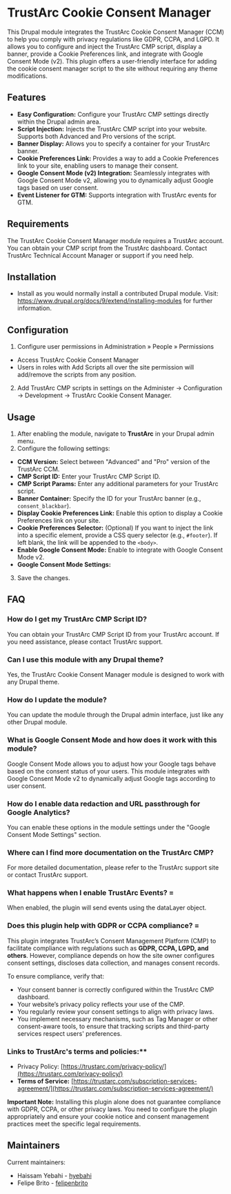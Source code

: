 # TrustArc Cookie Consent Manager

This Drupal module integrates the TrustArc Cookie Consent Manager (CCM) to help you comply with privacy regulations like GDPR, CCPA, and LGPD. It allows you to configure and inject the TrustArc CMP script, display a banner, provide a Cookie Preferences link, and integrate with Google Consent Mode (v2). This plugin offers a user-friendly interface for adding the cookie consent manager script to the site without requiring any theme modifications.

## Features

* **Easy Configuration:** Configure your TrustArc CMP settings directly within the Drupal admin area.
* **Script Injection:** Injects the TrustArc CMP script into your website. Supports both Advanced and Pro versions of the script.
* **Banner Display:** Allows you to specify a container for your TrustArc banner.
* **Cookie Preferences Link:** Provides a way to add a Cookie Preferences link to your site, enabling users to manage their consent.
* **Google Consent Mode (v2) Integration:** Seamlessly integrates with Google Consent Mode v2, allowing you to dynamically adjust Google tags based on user consent.
* **Event Listener for GTM:** Supports integration with TrustArc events for GTM.

## Requirements

The TrustArc Cookie Consent Manager module requires a TrustArc account. You can obtain your CMP script from the TrustArc dashboard. Contact TrustArc Technical Account Manager or support if you need help.


## Installation

* Install as you would normally install a contributed Drupal module. Visit: https://www.drupal.org/docs/9/extend/installing-modules for further information.

## Configuration

1. Configure user permissions in Administration » People » Permissions
  - Access TrustArc Cookie Consent Manager
  - Users in roles with Add Scripts all over the site permission will add/remove the scripts from any position.

2. Add TrustArc CMP scripts in settings on the Administer -> Configuration -> Development -> TrustArc Cookie Consent Manager.

## Usage

1. After enabling the module, navigate to **TrustArc** in your Drupal admin menu.
2. Configure the following settings:
  * **CCM Version:** Select between "Advanced" and "Pro" version of the TrustArc CCM.
  * **CMP Script ID:** Enter your TrustArc CMP Script ID.
  * **CMP Script Params:** Enter any additional parameters for your TrustArc script.
  * **Banner Container:** Specify the ID for your TrustArc banner (e.g., `consent_blackbar`).
  * **Display Cookie Preferences Link:** Enable this option to display a Cookie Preferences link on your site.
  * **Cookie Preferences Selector:** (Optional) If you want to inject the link into a specific element, provide a CSS query selector (e.g., `#footer`). If left blank, the link will be appended to the `<body>`.
  * **Enable Google Consent Mode:** Enable to integrate with Google Consent Mode v2.
  * **Google Consent Mode Settings:**

3. Save the changes.

## FAQ

### How do I get my TrustArc CMP Script ID?
You can obtain your TrustArc CMP Script ID from your TrustArc account. If you need assistance, please contact TrustArc support.

### Can I use this module with any Drupal theme?
Yes, the TrustArc Cookie Consent Manager module is designed to work with any Drupal theme.

### How do I update the module?
You can update the module through the Drupal admin interface, just like any other Drupal module.

### What is Google Consent Mode and how does it work with this module?
Google Consent Mode allows you to adjust how your Google tags behave based on the consent status of your users. This module integrates with Google Consent Mode v2 to dynamically adjust Google tags according to user consent.

### How do I enable data redaction and URL passthrough for Google Analytics?
You can enable these options in the module settings under the "Google Consent Mode Settings" section.

### Where can I find more documentation on the TrustArc CMP?
For more detailed documentation, please refer to the TrustArc support site or contact TrustArc support.


### What happens when I enable TrustArc Events? =
When enabled, the plugin will send events using the dataLayer object.

### Does this plugin help with GDPR or CCPA compliance? =  

This plugin integrates TrustArc’s Consent Management Platform (CMP) to facilitate compliance with regulations such as **GDPR, CCPA, LGPD, and others**. However, compliance depends on how the site owner configures consent settings, discloses data collection, and manages consent records.  

To ensure compliance, verify that:  
- Your consent banner is correctly configured within the TrustArc CMP dashboard.  
- Your website’s privacy policy reflects your use of the CMP.  
- You regularly review your consent settings to align with privacy laws.
- You implement necessary mechanisms, such as Tag Manager or other consent-aware tools, to ensure that tracking scripts and third-party services respect users' preferences.

### Links to TrustArc's terms and policies:**

* Privacy Policy: [https://trustarc.com/privacy-policy/](https://trustarc.com/privacy-policy/)
* **Terms of Service:** [https://trustarc.com/subscription-services-agreement/](https://trustarc.com/subscription-services-agreement/)

**Important Note:** Installing this plugin alone does not guarantee compliance with GDPR, CCPA, or other privacy laws. You need to configure the plugin appropriately and ensure your cookie notice and consent management practices meet the specific legal requirements.

## Maintainers

Current maintainers:

* Haissam Yebahi - [hyebahi](https://www.drupal.org/u/hyebahi)
* Felipe Brito - [felipenbrito](https://www.drupal.org/u/felipenbrito)

